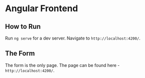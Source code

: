# Angular Frontend

## How to Run
Run `ng serve` for a dev server. Navigate to `http://localhost:4200/`.


## The Form
The form is the only page. The page 
can be found here - `http://localhost:4200/`.